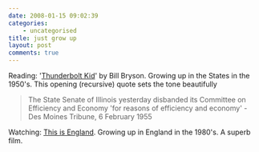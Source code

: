 ```yaml
---
date: 2008-01-15 09:02:39
categories:
    - uncategorised
title: just grow up
layout: post
comments: true
---
```

Reading: '[Thunderbolt
Kid](http://www.amazon.co.uk/Life-Times-Thunderbolt-Kid/dp/0552772542/ref=sr_1_1?ie=UTF8&s=books&qid=1202929523&sr=1-1)'
by Bill Bryson. Growing up in the States in the 1950's. This opening
(recursive) quote sets the tone beautifully

> The State Senate of Illinois yesterday disbanded its Committee on
> Efficiency and Economy 'for reasons of efficiency and economy' - Des
> Moines Tribune, 6 February 1955

Watching: [This is England](http://imdb.com/title/tt0480025/). Growing
up in England in the 1980's. A superb film.
